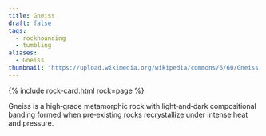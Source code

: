 ```yaml
---
title: Gneiss
draft: false
tags:
  - rockhounding
  - tumbling
aliases:
  - Gneiss
thumbnail: "https://upload.wikimedia.org/wikipedia/commons/6/60/Gneiss.jpg"
---
```

{% include rock-card.html rock=page %}

Gneiss is a high‑grade metamorphic rock with light‑and‑dark compositional banding formed when pre‑existing rocks recrystallize under intense heat and pressure.

